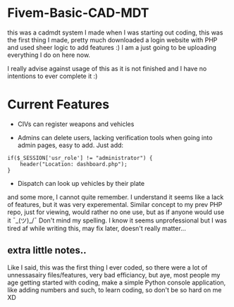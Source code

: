 # Fivem-Basic-CAD-MDT
this was a cadmdt system I made when I was starting out coding, this was the first thing I made, pretty much downloaded a login website with PHP and used sheer logic to add features :) I am a just going to be uploading everything I do on here now.

I really advise against usage of this as it is not finished and I have no intentions to ever complete it :)

# Current Features

* CIVs can register weapons and vehicles

* Admins can delete users, lacking verification tools when going into admin pages, easy to add. Just add:



```
if($_SESSION['usr_role'] != "administrator") {
    header("Location: dashboard.php");
}
```




* Dispatch can look up vehicles by their plate

and some more, I cannot quite remember.
I understand it seems like a lack of features, but it was very experemental. Similar concept to my prev PHP repo, just for viewing, would rather no one use, but as if anyone would use it ¯\_(ツ)_/¯ 
Don't mind my spelling. I know it seems unprofessional but I was tired af while writing this, may fix later, doesn't really matter...

## extra little notes..

Like I said, this was the first thing I ever coded, so there were a lot of unnessasairy files/features, very bad efficiancy, but aye, most people my age getting started with coding, make a simple Python console application, like adding numbers and such, to learn coding, so don't be so hard on me XD
